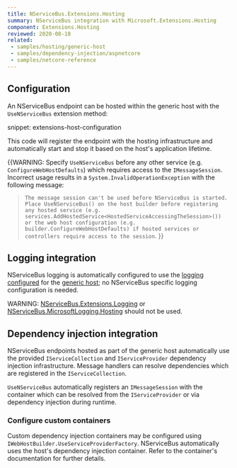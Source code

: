 ```yaml
---
title: NServiceBus.Extensions.Hosting
summary: NServiceBus integration with Microsoft.Extensions.Hosting
component: Extensions.Hosting
reviewed: 2020-08-18
related:
 - samples/hosting/generic-host
 - samples/dependency-injection/aspnetcore
 - samples/netcore-reference
---
```


## Configuration

An NServiceBus endpoint can be hosted within the generic host with the `UseNServiceBus` extension method:

snippet: extensions-host-configuration

This code will register the endpoint with the hosting infrastructure and automatically start and stop it based on the host's application lifetime.

{{WARNING:
Specify `UseNServiceBus` before any other service (e.g. `ConfigureWebHostDefaults`) which requires access to the `IMessageSession`. Incorrect usage results in a `System.InvalidOperationException` with the following message:
>`The message session can't be used before NServiceBus is started. Place UseNServiceBus() on the host builder before registering any hosted service (e.g. services.AddHostedService<HostedServiceAccessingTheSession>()) or the web host configuration (e.g. builder.ConfigureWebHostDefaults) if hosted services or controllers require access to the session`.
}}

## Logging integration

NServiceBus logging is automatically configured to use the [logging configured](https://docs.microsoft.com/en-us/aspnet/core/fundamentals/logging) for the [generic host](https://docs.microsoft.com/en-us/aspnet/core/fundamentals/host/generic-host); no NServiceBus specific logging configuration is needed.

WARNING: [NServiceBus.Extensions.Logging](/nservicebus/logging/extensions-logging.md) or [NServiceBus.MicrosoftLogging.Hosting](https://www.nuget.org/packages/NServiceBus.MicrosoftLogging.Hosting) should not be used.

## Dependency injection integration

NServiceBus endpoints hosted as part of the generic host automatically use the provided `IServiceCollection` and `IServiceProvider` dependency injection infrastructure. Message handlers can resolve dependencies which are registered in the `IServiceCollection`.

`UseNServiceBus` automatically registers an `IMessageSession` with the container which can be resolved from the `IServiceProvider` or via dependency injection during runtime.

### Configure custom containers

Custom dependency injection containers may be configured using `IWebHostBuilder.UseServiceProviderFactory`. NServiceBus automatically uses the host's dependency injection container. Refer to the container's documentation for further details.
